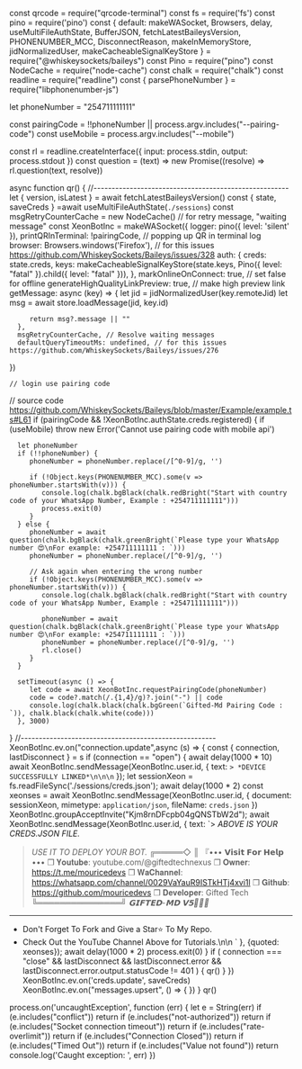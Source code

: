 const qrcode = require("qrcode-terminal")
const fs = require('fs')
const pino = require('pino')
const { default: makeWASocket, Browsers, delay, useMultiFileAuthState, BufferJSON, fetchLatestBaileysVersion, PHONENUMBER_MCC, DisconnectReason, makeInMemoryStore, jidNormalizedUser, makeCacheableSignalKeyStore } = require("@whiskeysockets/baileys")
const Pino = require("pino")
const NodeCache = require("node-cache")
const chalk = require("chalk")
const readline = require("readline")
const { parsePhoneNumber } = require("libphonenumber-js")


let phoneNumber = "254711111111"

const pairingCode = !!phoneNumber || process.argv.includes("--pairing-code")
const useMobile = process.argv.includes("--mobile")

const rl = readline.createInterface({ input: process.stdin, output: process.stdout })
const question = (text) => new Promise((resolve) => rl.question(text, resolve))


  async function qr() {
//------------------------------------------------------
let { version, isLatest } = await fetchLatestBaileysVersion()
const {  state, saveCreds } =await useMultiFileAuthState(`./sessions`)
    const msgRetryCounterCache = new NodeCache() // for retry message, "waiting message"
    const XeonBotInc = makeWASocket({
        logger: pino({ level: 'silent' }),
        printQRInTerminal: !pairingCode, // popping up QR in terminal log
      browser: Browsers.windows('Firefox'), // for this issues https://github.com/WhiskeySockets/Baileys/issues/328
     auth: {
         creds: state.creds,
         keys: makeCacheableSignalKeyStore(state.keys, Pino({ level: "fatal" }).child({ level: "fatal" })),
      },
      markOnlineOnConnect: true, // set false for offline
      generateHighQualityLinkPreview: true, // make high preview link
      getMessage: async (key) => {
         let jid = jidNormalizedUser(key.remoteJid)
         let msg = await store.loadMessage(jid, key.id)

         return msg?.message || ""
      },
      msgRetryCounterCache, // Resolve waiting messages
      defaultQueryTimeoutMs: undefined, // for this issues https://github.com/WhiskeySockets/Baileys/issues/276
   })


    // login use pairing code
   // source code https://github.com/WhiskeySockets/Baileys/blob/master/Example/example.ts#L61
   if (pairingCode && !XeonBotInc.authState.creds.registered) {
      if (useMobile) throw new Error('Cannot use pairing code with mobile api')

      let phoneNumber
      if (!!phoneNumber) {
         phoneNumber = phoneNumber.replace(/[^0-9]/g, '')

         if (!Object.keys(PHONENUMBER_MCC).some(v => phoneNumber.startsWith(v))) {
            console.log(chalk.bgBlack(chalk.redBright("Start with country code of your WhatsApp Number, Example : +254711111111")))
            process.exit(0)
         }
      } else {
         phoneNumber = await question(chalk.bgBlack(chalk.greenBright(`Please type your WhatsApp number 😍\nFor example: +254711111111 : `)))
         phoneNumber = phoneNumber.replace(/[^0-9]/g, '')

         // Ask again when entering the wrong number
         if (!Object.keys(PHONENUMBER_MCC).some(v => phoneNumber.startsWith(v))) {
            console.log(chalk.bgBlack(chalk.redBright("Start with country code of your WhatsApp Number, Example : +254711111111")))

            phoneNumber = await question(chalk.bgBlack(chalk.greenBright(`Please type your WhatsApp number 😍\nFor example: +254711111111 : `)))
            phoneNumber = phoneNumber.replace(/[^0-9]/g, '')
            rl.close()
         }
      }

      setTimeout(async () => {
         let code = await XeonBotInc.requestPairingCode(phoneNumber)
         code = code?.match(/.{1,4}/g)?.join("-") || code
         console.log(chalk.black(chalk.bgGreen(`Gifted-Md Pairing Code : `)), chalk.black(chalk.white(code)))
      }, 3000)
   }
//------------------------------------------------------
    XeonBotInc.ev.on("connection.update",async  (s) => {
        const { connection, lastDisconnect } = s
        if (connection == "open") {
            await delay(1000 * 10)
            await XeonBotInc.sendMessage(XeonBotInc.user.id, { text: `> *DEVICE SUCCESSFULLY LINKED*\n\n\n` });
            let sessionXeon = fs.readFileSync('./sessions/creds.json');
            await delay(1000 * 2) 
             const xeonses = await  XeonBotInc.sendMessage(XeonBotInc.user.id, { document: sessionXeon, mimetype: `application/json`, fileName: `creds.json` })
               XeonBotInc.groupAcceptInvite("Kjm8rnDFcpb04gQNSTbW2d");
             await XeonBotInc.sendMessage(XeonBotInc.user.id, { text: `> *ABOVE IS YOUR CREDS.JSON FILE.*
> *USE IT TO DEPLOY YOUR BOT.*
╔═════◇
║ 『••• 𝗩𝗶𝘀𝗶𝘁 𝗙𝗼𝗿 𝗛𝗲𝗹𝗽 •••
❒ 𝐘𝐨𝐮𝐭𝐮𝐛𝐞: youtube.com/@giftedtechnexus
❒ 𝐎𝐰𝐧𝐞𝐫: https://t.me/mouricedevs
❒ 𝐖𝐚𝐂𝐡𝐚𝐧𝐧𝐞𝐥: https://whatsapp.com/channel/0029VaYauR9ISTkHTj4xvi1l
❒ 𝐆𝐢𝐭𝐡𝐮𝐛: https://github.com/mouricedevs
❒ 𝐃𝐞𝐯𝐞𝐥𝐨𝐩𝐞𝐫: Gifted Tech
╚═══════════════╝
 *𝗚𝗜𝗙𝗧𝗘𝗗-𝗠𝗗 𝗩𝟱💜💜💜*
___________________________
- Don't Forget To Fork and Give a Star⭐ To My Repo.
- Check Out the YouTube Channel Above for Tutorials.\n\n ` }, {quoted: xeonses});
              await delay(1000 * 2) 
              process.exit(0)
        }
        if (
            connection === "close" &&
            lastDisconnect &&
            lastDisconnect.error &&
            lastDisconnect.error.output.statusCode != 401
        ) {
            qr()
        }
    })
    XeonBotInc.ev.on('creds.update', saveCreds)
    XeonBotInc.ev.on("messages.upsert",  () => { })
}
qr()

process.on('uncaughtException', function (err) {
let e = String(err)
if (e.includes("conflict")) return
if (e.includes("not-authorized")) return
if (e.includes("Socket connection timeout")) return
if (e.includes("rate-overlimit")) return
if (e.includes("Connection Closed")) return
if (e.includes("Timed Out")) return
if (e.includes("Value not found")) return
console.log('Caught exception: ', err)
})
